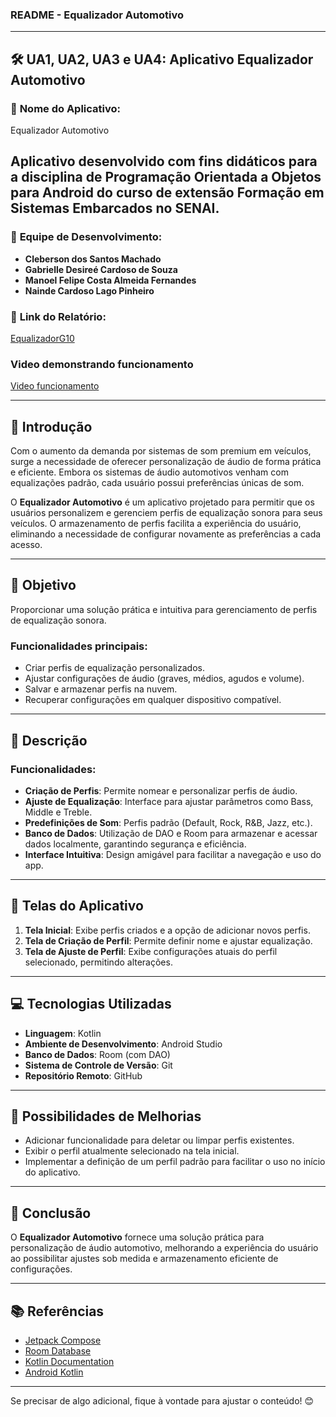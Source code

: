### README - Equalizador Automotivo

---

## 🛠️ **UA1, UA2, UA3 e UA4: Aplicativo Equalizador Automotivo**

### 📱 **Nome do Aplicativo**:  
Equalizador Automotivo  

Aplicativo desenvolvido com fins didáticos para a disciplina de Programação Orientada a Objetos para Android do curso de extensão Formação em Sistemas Embarcados no SENAI.
---

### 👥 **Equipe de Desenvolvimento**:
- **Cleberson dos Santos Machado**  
- **Gabrielle Desireé Cardoso de Souza**  
- **Manoel Felipe Costa Almeida Fernandes**  
- **Nainde Cardoso Lago Pinheiro**  

### 🔗 **Link do Relatório**:  
[EqualizadorG10](https://docs.google.com/document/d/1dLIZw0VFx4nBrbnpdEWO33doatcVhlDvflYxU_AtVnY/edit?usp=sharing)
### **Video demonstrando funcionamento**
[Video funcionamento](https://drive.google.com/file/d/1WkN8bYcdOxawgPqGwuzFRZEmsZ-vzzzF/view?usp=sharing)

---

## 📝 **Introdução**
Com o aumento da demanda por sistemas de som premium em veículos, surge a necessidade de oferecer personalização de áudio de forma prática e eficiente. Embora os sistemas de áudio automotivos venham com equalizações padrão, cada usuário possui preferências únicas de som.  

O **Equalizador Automotivo** é um aplicativo projetado para permitir que os usuários personalizem e gerenciem perfis de equalização sonora para seus veículos. O armazenamento de perfis facilita a experiência do usuário, eliminando a necessidade de configurar novamente as preferências a cada acesso.

---

## 🎯 **Objetivo**
Proporcionar uma solução prática e intuitiva para gerenciamento de perfis de equalização sonora.  

### Funcionalidades principais:
- Criar perfis de equalização personalizados.
- Ajustar configurações de áudio (graves, médios, agudos e volume).
- Salvar e armazenar perfis na nuvem.
- Recuperar configurações em qualquer dispositivo compatível.

---

## 📖 **Descrição**
### Funcionalidades:
- **Criação de Perfis**: Permite nomear e personalizar perfis de áudio.  
- **Ajuste de Equalização**: Interface para ajustar parâmetros como Bass, Middle e Treble.  
- **Predefinições de Som**: Perfis padrão (Default, Rock, R&B, Jazz, etc.).  
- **Banco de Dados**: Utilização de DAO e Room para armazenar e acessar dados localmente, garantindo segurança e eficiência.  
- **Interface Intuitiva**: Design amigável para facilitar a navegação e uso do app.

---

## 📸 **Telas do Aplicativo**
1. **Tela Inicial**: Exibe perfis criados e a opção de adicionar novos perfis.  
2. **Tela de Criação de Perfil**: Permite definir nome e ajustar equalização.  
3. **Tela de Ajuste de Perfil**: Exibe configurações atuais do perfil selecionado, permitindo alterações.  

---

## 💻 **Tecnologias Utilizadas**
- **Linguagem**: Kotlin  
- **Ambiente de Desenvolvimento**: Android Studio  
- **Banco de Dados**: Room (com DAO)  
- **Sistema de Controle de Versão**: Git  
- **Repositório Remoto**: GitHub  

---

## 🚀 **Possibilidades de Melhorias**
- Adicionar funcionalidade para deletar ou limpar perfis existentes.  
- Exibir o perfil atualmente selecionado na tela inicial.  
- Implementar a definição de um perfil padrão para facilitar o uso no início do aplicativo.  

---

## 🏁 **Conclusão**
O **Equalizador Automotivo** fornece uma solução prática para personalização de áudio automotivo, melhorando a experiência do usuário ao possibilitar ajustes sob medida e armazenamento eficiente de configurações.

---

## 📚 **Referências**
- [Jetpack Compose](https://developer.android.com/jetpack?hl=pt-br)  
- [Room Database](https://developer.android.com/training/data-storage/room/accessing-data?hl=pt-br)  
- [Kotlin Documentation](https://kotlinlang.org/docs/home.html)  
- [Android Kotlin](https://developer.android.com/kotlin?hl=pt-br)  

--- 

Se precisar de algo adicional, fique à vontade para ajustar o conteúdo! 😊
